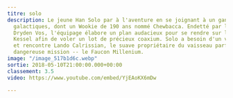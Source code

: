 ```yaml
---
titre: solo
description: Le jeune Han Solo par à l'aventure en se joignant à un gang de contrebandiers
  galactiques, dont un Wookie de 190 ans nommé Chewbacca. Endetté par le gangster
  Dryden Vos, l'équipage élabore un plan audacieux pour se rendre sur la planète minière
  Kessel afin de voler un lot de précieux coaxium. Solo a besoin d'un vaisseau rapide
  et rencontre Lando Calrissian, le suave propriétaire du vaisseau parfait pour la
  dangereuse mission -- le Faucon Millenium.
image: "/image_517b1d6c.webp"
sortie: 2018-05-10T21:00:00.000+00:00
classement: 3.5
video: https://www.youtube.com/embed/YjEAoKX6mDw

---
```

